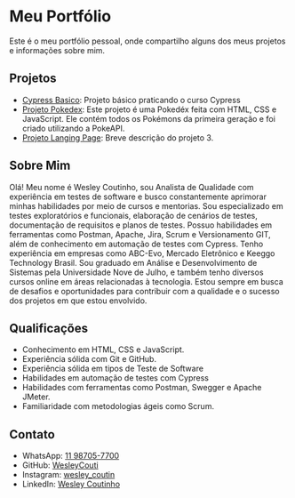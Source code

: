 # Meu Portfólio

Este é o meu portfólio pessoal, onde compartilho alguns dos meus projetos e informações sobre mim.

## Projetos

- [Cypress Basico](https://github.com/WesleyCouti/cypress-basico): Projeto básico praticando o curso Cypress
- [Projeto Pokedex](https://github.com/WesleyCouti/projeto-pokedex): Este projeto é uma Pokedéx feita com HTML, CSS e JavaScript. Ele contém todos os Pokémons da primeira geração e foi criado utilizando a PokeAPI.
- [Projeto Langing Page](link_para_projeto_3): Breve descrição do projeto 3.

## Sobre Mim

Olá! Meu nome é Wesley Coutinho, sou Analista de Qualidade com experiência em testes de software e busco constantemente aprimorar minhas habilidades por meio de cursos e mentorias. Sou especializado em testes exploratórios e funcionais, elaboração de cenários de testes, documentação de requisitos e planos de testes. Possuo habilidades em ferramentas como Postman, Apache, Jira, Scrum e Versionamento GIT, além de conhecimento em automação de testes com Cypress. Tenho experiência em empresas como ABC-Evo, Mercado Eletrônico e Keeggo Technology Brasil. Sou graduado em Análise e Desenvolvimento de Sistemas pela Universidade Nove de Julho, e também tenho diversos cursos online em áreas relacionadas à tecnologia. Estou sempre em busca de desafios e oportunidades para contribuir com a qualidade e o sucesso dos projetos em que estou envolvido.

## Qualificações

- Conhecimento em HTML, CSS e JavaScript.
- Experiência sólida com Git e GitHub.
- Experiência sólida em tipos de Teste de Software
- Habilidades em automação de testes com Cypress
- Habilidades com ferramentas como Postman, Swegger e Apache JMeter.
- Familiaridade com metodologias ágeis como Scrum.


## Contato

- WhatsApp: [11 98705-7700](link_para_whatsapp)
- GitHub: [WesleyCouti](https://github.com/WesleyCouti)
- Instagram: [wesley_coutin](https://www.instagram.com/wes_coutin/)
- LinkedIn: [Wesley Coutinho](https://www.linkedin.com/in/wesley-coutinho-422109136/)
